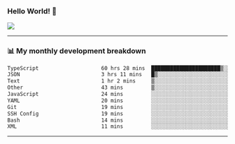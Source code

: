 ### Hello World! 👋

<a>
  <img align="center" src="https://github-readme-stats.vercel.app/api?username=megatunger&count_private=true&include_all_commits=true&bg_color=30,56CCF2,2F80ED&title_color=fff&text_color=fff" />
</a>

------
### 📊 My monthly development breakdown

<!--START_SECTION:waka-->

```txt
TypeScript                    60 hrs 28 mins  ██████████████████████▒░░   88.85 %
JSON                          3 hrs 11 mins   █▒░░░░░░░░░░░░░░░░░░░░░░░   04.70 %
Text                          1 hr 2 mins     ▒░░░░░░░░░░░░░░░░░░░░░░░░   01.54 %
Other                         43 mins         ▒░░░░░░░░░░░░░░░░░░░░░░░░   01.07 %
JavaScript                    24 mins         ░░░░░░░░░░░░░░░░░░░░░░░░░   00.60 %
YAML                          20 mins         ░░░░░░░░░░░░░░░░░░░░░░░░░   00.51 %
Git                           19 mins         ░░░░░░░░░░░░░░░░░░░░░░░░░   00.48 %
SSH Config                    19 mins         ░░░░░░░░░░░░░░░░░░░░░░░░░   00.47 %
Bash                          14 mins         ░░░░░░░░░░░░░░░░░░░░░░░░░   00.36 %
XML                           11 mins         ░░░░░░░░░░░░░░░░░░░░░░░░░   00.28 %
```

<!--END_SECTION:waka-->

------
